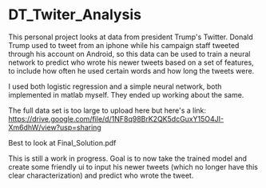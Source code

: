 # DT_Twiter_Analysis

This personal project looks at data from president Trump's Twitter. Donald Trump used to tweet from an iphone while his campaign staff tweeted through his account on Android, so this data can be used to train a neural network to predict who wrote his newer tweets based on a set of features, to include how often he used certain words and how long the tweets were.

I used both logistic regression and a simple neural network, both implemented in matlab myself. They ended up working about the same.

The full data set is too large to upload here but here's a link: https://drive.google.com/file/d/1NF8q98BrK2QK5dcGuxY15O4JI-Xm6dhW/view?usp=sharing

Best to look at Final_Solution.pdf


This is still a work in progress. Goal is to now take the trained model and create some friendly ui to input his newer tweets (which no longer have this clear characterization) and predict who wrote the tweet.
